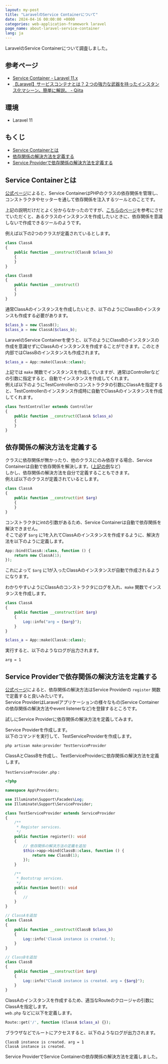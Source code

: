 ```yaml
---
layout: my-post
title: "LaravelのService Containerについて"
date: 2024-04-16 00:00:00 +0000
categories: web-application-framework laravel
page_name: about-laravel-service-container
lang: ja
---
```


LaravelのService Containerについて調査しました。

## 参考ページ
- [Service Container - Laravel 11.x](https://laravel.com/docs/11.x/container)
- [【Laravel】サービスコンテナとは？２つの強力な武器を持ったインスタンス化マシーン。簡単に解説。 - Qiita](https://qiita.com/minato-naka/items/afa4b930a2afac23261b)

## 環境
- Laravel 11

## もくじ
- [Service Containerとは](#service-containerとは)
- [依存関係の解決方法を定義する](#依存関係の解決方法を定義する)
- [Service Providerで依存関係の解決方法を定義する](#service-providerで依存関係の解決方法を定義する)

## Service Containerとは
[公式ページ](https://laravel.com/docs/11.x/container)によると、Service ContainerはPHPのクラスの依存関係を管理し、コンストラクタやセッターを通して依存関係を注入するツールとのことです。

上記の説明だけだとよく分からなかったのですが、[こちらのページ](https://qiita.com/minato-naka/items/afa4b930a2afac23261b)を参考にさせていただくと、あるクラスのインスタンスを作成したいときに、依存関係を意識しないで作成できるツールのようです。

例えば以下の2つのクラスが定義されているとします。
```php
class ClassA
{
    public function __construct(ClassB $class_b)
    {
    }
}

class ClassB
{
    public function __construct()
    {
    }
}
```
通常ClassAのインスタンスを作成したいとき、以下のようにClassBのインスタンスも作成する必要があります。
```php
$class_b = new ClassB();
$class_a = new ClassA($class_b);
```
LaravelのService Containerを使うと、以下のようにClassBのインスタンスの作成を意識せずにClassAのインスタンスを作成することができます。このとき内部ではClassBのインスタンスも作成されます。
```php
$class_a = App::make(ClassA::class);
```
上記では `make` 関数でインスタンスを作成していますが、通常はControllerなどの引数に指定すると、自動でインスタンスを作成してくれます。  
例えば以下のようにTestControllerのコンストラクタの引数にClassAを指定すると、TestControllerのインスタンス作成時に自動でClassAのインスタンスを作成してくれます。 
```php
class TestController extends Controller
{
    public function __construct(ClassA $class_a)
    {
    }
}
```

## 依存関係の解決方法を定義する
クラスに依存関係が無かったり、他のクラスにのみ依存する場合、Service Containerは自動で依存関係を解決します。([上記の例](#service-containerとは)など)  
しかし、依存関係の解決方法を自分で定義することもできます。  
例えば以下のクラスが定義されているとします。
```php
class ClassA
{
    public function __construct(int $arg)
    {
    }
}
```
コンストラクタにintの引数があるため、Service Containerは自動で依存関係を解決できません。  
そこで必ず `$arg` に1を入れてClassAのインスタンスを作成するように、解決方法を以下のように定義します。
```php
App::bind(ClassA::class, function () {
    return new ClassA(1);
});
```
これによって `$arg` に1が入ったClassAのインスタンスが自動で作成されるようになります。  

わかりやすいようにClassAのコンストラクタにログを入れ、`make` 関数でインスタンスを作成します。
```php
class ClassA
{
    public function __construct(int $arg)
    {
        Log::info("arg = {$arg}");
    }
}
```
```php
$class_a = App::make(ClassA::class);
```
実行すると、以下のようなログが出力されます。
```
arg = 1
```

## Service Providerで依存関係の解決方法を定義する
[公式ページ](https://laravel.com/docs/11.x/providers)によると、依存関係の解決方法はService Providerの `register` 関数で定義すると良いみたいです。  
Service ProviderはLaravelアプリケーションの様々なもの(Service Containerの依存関係の解決方法やevent listenerなど)を登録するところです。

試しにService Providerに依存関係の解決方法を定義してみます。  

Service Providerを作成します。  
以下のコマンドを実行して、TestServiceProviderを作成します。
```
php artisan make:provider TestServiceProvider
```
ClassAとClassBを作成し、TestServiceProviderに依存関係の解決方法を定義します。

`TestServiceProvider.php` :
```php
<?php

namespace App\Providers;

use Illuminate\Support\Facades\Log;
use Illuminate\Support\ServiceProvider;

class TestServiceProvider extends ServiceProvider
{
    /**
     * Register services.
     */
    public function register(): void
    {
        // 依存関係の解決方法の定義を追加
        $this->app->bind(ClassB::class, function () {
            return new ClassB(1);
        });
    }

    /**
     * Bootstrap services.
     */
    public function boot(): void
    {
        //
    }
}

// ClassAを追加
class ClassA
{
    public function __construct(ClassB $class_b)
    {
        Log::info('ClassA instance is created.');
    }
}

// ClassBを追加
class ClassB
{
    public function __construct(int $arg)
    {
        Log::info("ClassB instance is created. arg = {$arg}");
    }
}
```

ClassAのインスタンスを作成するため、適当なRouteのクロージャの引数にClassAを指定します。  
`web.php` などに以下を定義します。
```php
Route::get('/', function (ClassA $class_a) {});
```
ブラウザなどでルートにアクセスすると、以下のようなログが出力されます。
```
ClassB instance is created. arg = 1
ClassA instance is created.
```
Service ProviderでService Containerの依存関係の解決方法を定義しました。